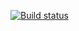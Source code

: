 [![Build status](https://ci.appveyor.com/api/projects/status/2c4cb58679deeo31?svg=true)](https://ci.appveyor.com/project/LSimutina/avto-2-2-selenide)